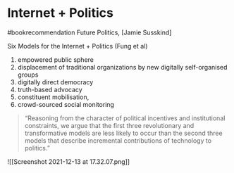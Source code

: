 
# Internet + Politics


#bookrecommendation Future Politics, [Jamie Susskind]

Six Models for the Internet + Politics (Fung et al)
1. empowered public sphere
2. displacement of traditional organizations by new digitally self-organised groups
3. digitally direct democracy
4. truth-based advocacy
5. constituent mobilisation,
6. crowd-sourced social monitoring

>“Reasoning from the character of political incentives and
institutional constraints, we argue that the first three revolutionary
and transformative models are less likely to occur than the second
three models that describe incremental contributions of technology
to politics.”

![[Screenshot 2021-12-13 at 17.32.07.png]]